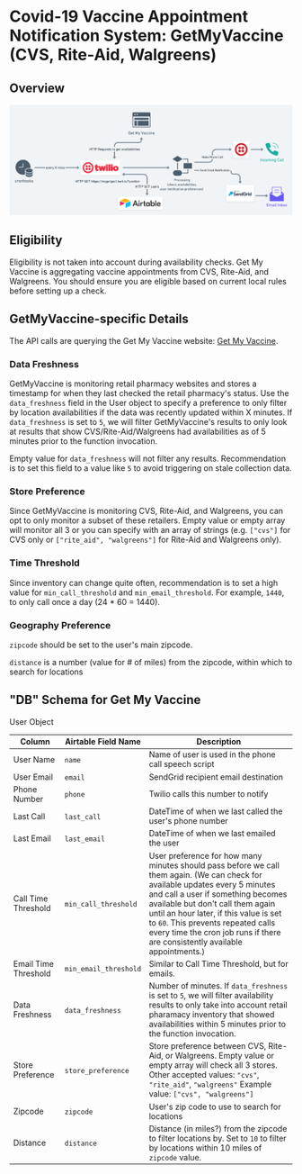 # Covid-19 Vaccine Appointment Notification System: GetMyVaccine (CVS, Rite-Aid, Walgreens)

## Overview

![Service Diagram](assets/services.png)

## Eligibility

Eligibility is not taken into account during availability checks. Get My Vaccine is aggregating vaccine appointments from CVS, Rite-Aid, and Walgreens. You should ensure you are eligible based on current local rules before setting up a check.

## GetMyVaccine-specific Details

The API calls are querying the Get My Vaccine website: [Get My Vaccine](https://www.getmyvaccine.org/). 

### Data Freshness

GetMyVaccine is monitoring retail pharmacy websites and stores a timestamp for when they last checked the retail pharmacy's status. Use the `data_freshness` field in the User object to specify a preference to only filter by location availabilities if the data was recently updated within X minutes. If `data_freshness` is set to `5`, we will filter GetMyVaccine's results to only look at results that show CVS/Rite-Aid/Walgreens had availabilities as of 5 minutes prior to the function invocation. 

Empty value for `data_freshness` will not filter any results. Recommendation is to set this field to a value like `5` to avoid triggering on stale collection data.

### Store Preference

Since GetMyVaccine is monitoring CVS, Rite-Aid, and Walgreens, you can opt to only monitor a subset of these retailers. Empty value or empty array will monitor all 3 or you can specify with an array of strings (e.g. `["cvs"]` for CVS only or `["rite_aid", "walgreens"]` for Rite-Aid and Walgreens only).

### Time Threshold

Since inventory can change quite often, recommendation is to set a high value for `min_call_threshold` and `min_email_threshold`. For example, `1440`, to only call once a day (24 * 60 = 1440).

### Geography Preference

`zipcode` should be set to the user's main zipcode.

`distance` is a number (value for # of miles) from the zipcode, within which to search for locations


## "DB" Schema for Get My Vaccine

User Object

| Column      | Airtable Field Name | Description |
| ----------- | ----------- | ----------- |
| User Name      | `name`       | Name of user is used in the phone call speech script |
| User Email   | `email`        | SendGrid recipient email destination |
| Phone Number   | `phone`        | Twilio calls this number to notify |
| Last Call   | `last_call`        | DateTime of when we last called the user's phone number |
| Last Email   | `last_email`        | DateTime of when we last emailed the user |
| Call Time Threshold   | `min_call_threshold`        | User preference for how many minutes should pass before we call them again. (We can check for available updates every 5 minutes and call a user if something becomes available but don't call them again until an hour later, if this value is set to `60`. This prevents repeated calls every time the cron job runs if there are consistently available appointments.) |
| Email Time Threshold   | `min_email_threshold`        | Similar to Call Time Threshold, but for emails. |
| Data Freshness   | `data_freshness`        | Number of minutes. If `data_freshness` is set to `5`, we will filter availability results to only take into account retail pharamacy inventory that showed availabilities within 5 minutes prior to the function invocation.   |
| Store Preference   | `store_preference`        | Store preference between CVS, Rite-Aid, or Walgreens. Empty value or empty array will check all 3 stores. Other accepted values: `"cvs"`, `"rite_aid"`, `"walgreens"` Example value: `["cvs", "walgreens"]` |
| Zipcode   | `zipcode`        | User's zip code to use to search for locations |
| Distance   | `distance`        | Distance (in miles?) from the zipcode to filter locations by. Set to `10` to filter by locations within 10 miles of `zipcode` value. |
